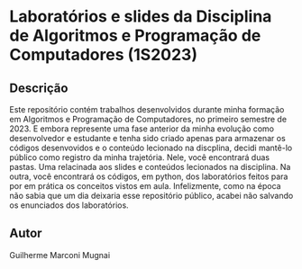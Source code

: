 # Laboratórios e slides da Disciplina de Algoritmos e Programação de Computadores (1S2023)

## Descrição
Este repositório contém trabalhos desenvolvidos durante minha formação em Algoritmos e Programação de Computadores, no primeiro semestre de 2023. E embora represente uma fase anterior da minha evolução como desenvolvedor e estudante e tenha sido criado apenas para armazenar os códigos desenvovidos e o conteúdo lecionado na discplina, decidi mantê-lo público como registro da minha trajetória.
Nele, você encontrará duas pastas. Uma relacinada aos slides e conteúdos lecionados na disciplina. Na outra, você encontrará os códigos, em python, dos laboratórios feitos para por em prática os conceitos vistos em aula. Infelizmente, como na época não sabia que um dia deixaria esse repositório público, acabei não salvando os enunciados dos laboratórios.

## Autor
Guilherme Marconi Mugnai
